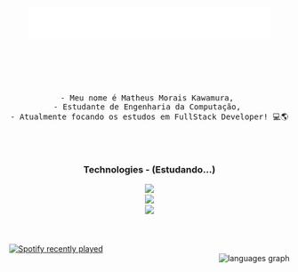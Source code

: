 <div align="center">

<div>
  <img src="assets/ola!.gif">
</div>
<br><br>

<pre>
<br>

- Meu nome é Matheus Morais Kawamura, 
- Estudante de Engenharia da Computação, 
- Atualmente focando os estudos em FullStack Developer! 💻🌎

<br>
</pre>

  <h3>Technologies - (Estudando...)</h3>
    <div>
      <img src="https://skillicons.dev/icons?i=html,css,js" />
    </div>
    <div>
      <img src="https://skillicons.dev/icons?i=typescript,php,cs" />
    </div>
    <div>
      <img src="https://skillicons.dev/icons?i=dotnet,react,git" />
    </div>
    <br><br>
  </div>
  
 
 <br clear="both">

<div align="left">
  <a href="https://open.spotify.com/user/ihdyo37jpk1zfrlgdnj06mni6">
    <img src="https://spotify-recently-played-readme.vercel.app/api?user=ihdyo37jpk1zfrlgdnj06mni6&count=3&unique=true" alt="Spotify recently played"  />
	</a>
    <div align="right">
  <img src="https://github-readme-stats.vercel.app/api/top-langs?username=kwuraa&locale=pt-br&hide_title=true&layout=compact&card_width=320&langs_count=5&theme=tokyonight&hide_border=true&order=2" height="150" alt="languages graph"  />
</div>
</div>

###




